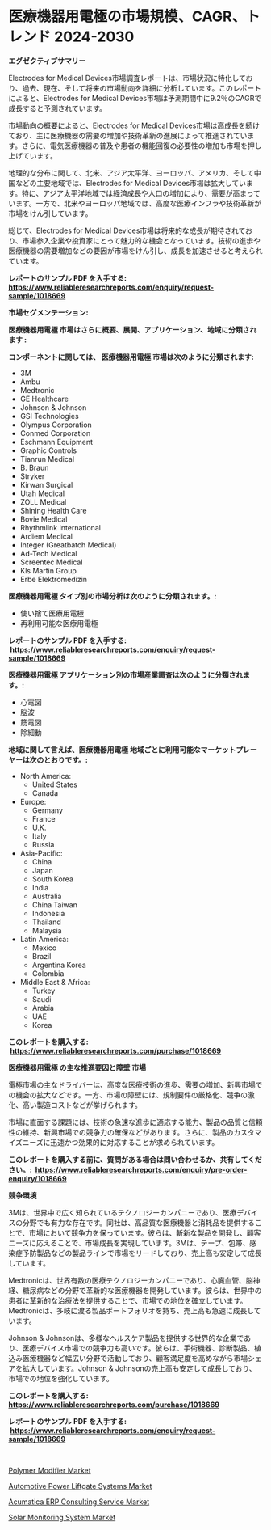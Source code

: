 <p><h1>医療機器用電極の市場規模、CAGR、トレンド 2024-2030</h1></p><p><strong>エグゼクティブサマリー</strong></p>
<p><p>Electrodes for Medical Devices市場調査レポートは、市場状況に特化しており、過去、現在、そして将来の市場動向を詳細に分析しています。このレポートによると、Electrodes for Medical Devices市場は予測期間中に9.2％のCAGRで成長すると予測されています。</p><p>市場動向の概要によると、Electrodes for Medical Devices市場は高成長を続けており、主に医療機器の需要の増加や技術革新の進展によって推進されています。さらに、電気医療機器の普及や患者の機能回復の必要性の増加も市場を押し上げています。</p><p>地理的な分布に関して、北米、アジア太平洋、ヨーロッパ、アメリカ、そして中国などの主要地域では、Electrodes for Medical Devices市場は拡大しています。特に、アジア太平洋地域では経済成長や人口の増加により、需要が高まっています。一方で、北米やヨーロッパ地域では、高度な医療インフラや技術革新が市場をけん引しています。</p><p>総じて、Electrodes for Medical Devices市場は将来的な成長が期待されており、市場参入企業や投資家にとって魅力的な機会となっています。技術の進歩や医療機器の需要増加などの要因が市場をけん引し、成長を加速させると考えられています。</p></p>
<p><strong>レポートのサンプル PDF を入手する: <a href="https://www.reliableresearchreports.com/enquiry/request-sample/1018669">https://www.reliableresearchreports.com/enquiry/request-sample/1018669</a></strong></p>
<p><strong>市場セグメンテーション:</strong></p>
<p><strong> 医療機器用電極 市場はさらに概要、展開、アプリケーション、地域に分類されます :</strong></p>
<p><strong>コンポーネントに関しては、 医療機器用電極 市場は次のように分類されます: &nbsp;</strong></p>
<p><ul><li>3M</li><li>Ambu</li><li>Medtronic</li><li>GE Healthcare</li><li>Johnson & Johnson</li><li>GSI Technologies</li><li>Olympus Corporation</li><li>Conmed Corporation</li><li>Eschmann Equipment</li><li>Graphic Controls</li><li>Tianrun Medical</li><li>B. Braun</li><li>Stryker</li><li>Kirwan Surgical</li><li>Utah Medical</li><li>ZOLL Medical</li><li>Shining Health Care</li><li>Bovie Medical</li><li>Rhythmlink International</li><li>Ardiem Medical</li><li>Integer (Greatbatch Medical)</li><li>Ad-Tech Medical</li><li>Screentec Medical</li><li>Kls Martin Group</li><li>Erbe Elektromedizin</li></ul></p>
<p><strong> 医療機器用電極 タイプ別の市場分析は次のように分類されます。:</strong></p>
<p><ul><li>使い捨て医療用電極</li><li>再利用可能な医療用電極</li></ul></p>
<p><strong>レポートのサンプル PDF を入手する: &nbsp;<a href="https://www.reliableresearchreports.com/enquiry/request-sample/1018669">https://www.reliableresearchreports.com/enquiry/request-sample/1018669</a></strong></p>
<p><strong> 医療機器用電極 アプリケーション別の市場産業調査は次のように分類されます。:</strong></p>
<p><ul><li>心電図</li><li>脳波</li><li>筋電図</li><li>除細動</li></ul></p>
<p><strong>地域に関して言えば、医療機器用電極 地域ごとに利用可能なマーケットプレーヤーは次のとおりです。:</strong></p>
<p><ul>
    <li>
        North America:
        <ul>
            <li>United States</li>
            <li>Canada</li>
        </ul>
    </li>
    <li>
        Europe:
        <ul>
            <li>Germany</li>
            <li>France</li>
            <li>U.K.</li>
            <li>Italy</li>
            <li>Russia</li>
        </ul>
    </li>
    <li>
        Asia-Pacific:
        <ul>
            <li>China</li>
            <li>Japan</li>
            <li>South Korea</li>
            <li>India</li>
            <li>Australia</li>
            <li>China Taiwan</li>
            <li>Indonesia</li>
            <li>Thailand</li>
            <li>Malaysia</li>
        </ul>
    </li>
    <li>
        Latin America:
        <ul>
            <li>Mexico</li>
            <li>Brazil</li>
            <li>Argentina Korea</li>
            <li>Colombia</li>
        </ul>
    </li>
    <li>
        Middle East & Africa:
        <ul>
            <li>Turkey</li>
            <li>Saudi</li>
            <li>Arabia</li>
            <li>UAE</li>
            <li>Korea</li>
        </ul>
    </li>
    </ul></p>
<p><strong>このレポートを購入する: &nbsp;<a href="https://www.reliableresearchreports.com/purchase/1018669">https://www.reliableresearchreports.com/purchase/1018669</a></strong></p>
<p><strong>医療機器用電極 の主な推進要因と障壁 市場</strong></p>
<p><p>電極市場の主なドライバーは、高度な医療技術の進歩、需要の増加、新興市場での機会の拡大などです。一方、市場の障壁には、規制要件の厳格化、競争の激化、高い製造コストなどが挙げられます。</p><p>市場に直面する課題には、技術の急速な進歩に適応する能力、製品の品質と信頼性の維持、新興市場での競争力の確保などがあります。さらに、製品のカスタマイズニーズに迅速かつ効果的に対応することが求められています。</p></p>
<p><strong>このレポートを購入する前に、質問がある場合は問い合わせるか、共有してください。:&nbsp; <a href="https://www.reliableresearchreports.com/enquiry/pre-order-enquiry/1018669">https://www.reliableresearchreports.com/enquiry/pre-order-enquiry/1018669</a></strong></p>
<p><strong>競争環境</strong></p>
<p><p>3Mは、世界中で広く知られているテクノロジーカンパニーであり、医療デバイスの分野でも有力な存在です。同社は、高品質な医療機器と消耗品を提供することで、市場において競争力を保っています。彼らは、斬新な製品を開発し、顧客ニーズに応えることで、市場成長を実現しています。3Mは、テープ、包帯、感染症予防製品などの製品ラインで市場をリードしており、売上高も安定して成長しています。</p><p>Medtronicは、世界有数の医療テクノロジーカンパニーであり、心臓血管、脳神経、糖尿病などの分野で革新的な医療機器を開発しています。彼らは、世界中の患者に革新的な治療法を提供することで、市場での地位を確立しています。Medtronicは、多岐に渡る製品ポートフォリオを持ち、売上高も急速に成長しています。</p><p>Johnson & Johnsonは、多様なヘルスケア製品を提供する世界的な企業であり、医療デバイス市場での競争力も高いです。彼らは、手術機器、診断製品、植込み医療機器など幅広い分野で活動しており、顧客満足度を高めながら市場シェアを拡大しています。Johnson & Johnsonの売上高も安定して成長しており、市場での地位を強化しています。</p></p>
<p><strong>このレポートを購入する: &nbsp; <a href="https://www.reliableresearchreports.com/purchase/1018669">https://www.reliableresearchreports.com/purchase/1018669</a></strong></p>
<p><strong>レポートのサンプル PDF を入手する: &nbsp;<a href="https://www.reliableresearchreports.com/enquiry/request-sample/1018669">https://www.reliableresearchreports.com/enquiry/request-sample/1018669</a></strong><strong></strong></p>
<p>&nbsp;</p>
<p><p><a href="https://lydian-appliance-61d.notion.site/Polymer-Modifier-Market-Size-Share-Trends-Analysis-Report-By-Application-Regional-Outlook-Compe-be8b60f327924a25b6622df7e369e7a1">Polymer Modifier Market</a></p><p><a href="https://github.com/Sherrillcrooksxa8i18ucf2m/Market-Research-Report-List-1/blob/main/automotive-power-liftgate-systems-market.md">Automotive Power Liftgate Systems Market</a></p><p><a href="https://view.publitas.com/reportprime-1/acumatica-erp-consulting-service-market-research-report-forecasted-for-period-from-2023-2030-by-market-type-market-application-and-region/">Acumatica ERP Consulting Service Market</a></p><p><a href="https://view.publitas.com/reportprime-1/solar-monitoring-system-market-offers-provide-insightful-data-for-the-time-period-from-2024-to-2031-and-also-provide-analysis-based-on-application-type-and-region/">Solar Monitoring System Market</a></p></p>